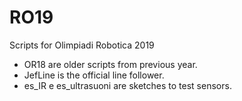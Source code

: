 # RO19
Scripts for Olimpiadi Robotica 2019

- OR18 are older scripts from previous year.
- JefLine is the official line follower.
- es_IR e es_ultrasuoni are sketches to test sensors.
